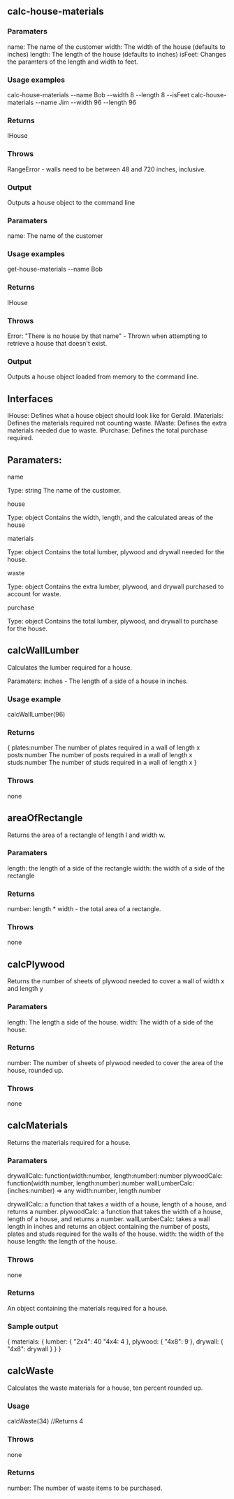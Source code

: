 ## calc-house-materials

### Paramaters

name: The name of the customer
width: The width of the house (defaults to inches)
length: The length of the house (defaults to inches)
isFeet: Changes the paramters of the length and width to feet.

### Usage examples

calc-house-materials --name Bob --width 8 --length 8 --isFeet
calc-house-materials --name Jim --width 96 --length 96

### Returns

IHouse

### Throws

RangeError - walls need to be between 48 and 720 inches, inclusive.

### Output

Outputs a house object to the command line


### Paramaters

name: The name of the customer

### Usage examples

get-house-materials --name Bob

### Returns

IHouse

### Throws

Error: "There is no house by that name" - Thrown when attempting to retrieve a house that doesn't exist.

### Output

Outputs a house object loaded from memory to the command line. 

## Interfaces

IHouse: Defines what a house object should look like for Gerald.
IMaterials: Defines the materials required not counting waste.
IWaste: Defines the extra materials needed due to waste.
IPurchase: Defines the total purchase required.  

## Paramaters:

name

Type: string
The name of the customer.

house

Type: object
Contains the width, length, and the calculated areas of the house

materials

Type: object
Contains the total lumber, plywood and drywall needed for the house.

waste

Type: object
Contains the extra lumber, plywood, and drywall purchased to account for waste.

purchase

Type: object
Contains the total lumber, plywood, and drywall to purchase for the house.

## calcWallLumber

Calculates the lumber required for a house.

Paramaters: inches - The length of a side of a house in inches.

### Usage example

calcWallLumber(96)

### Returns
{
    plates:number The number of plates required in a wall of length x
    posts:number The number of posts required in a wall of length x
    studs:number The number of studs required in a wall of length x
}

### Throws

none

## areaOfRectangle

Returns the area of a rectangle of length l and width w.

### Paramaters

length: the length of a side of the rectangle
width: the width of a side of the rectangle

### Returns

number: length * width - the total area of a rectangle.

### Throws

none

## calcPlywood

Returns the number of sheets of plywood needed to cover a wall of width x and length y

### Paramaters

length: The length a side of the house.
width: The width of a side of the house.

### Returns

number: The number of sheets of plywood needed to cover the area of the house, rounded up.

### Throws

none

## calcMaterials

Returns the materials required for a house.

### Paramaters

drywallCalc: function(width:number, length:number):number
plywoodCalc: function(width:number, length:number):number
wallLumberCalc: (inches:number) => any
width:number,
length:number

drywallCalc: a function that takes a width of a house, length of a house, and returns a number.
plywoodCalc: a function that takes the width of a house, length of a house, and returns a number.
wallLumberCalc: takes a wall length in inches and returns an object containing the number of posts, plates and studs required for the walls of the house.
width: the width of the house
length: the length of the house.

### Throws

none

### Returns

An object containing the materials required for a house.

### Sample output

{
    materials: {
        lumber: {
            "2x4": 40
            "4x4: 4
        },
        plywood: {
            "4x8": 9
        },
        drywall: {
            "4x8": drywall
        }
    }
}

## calcWaste

Calculates the waste materials for a house, ten percent rounded up.

### Usage

calcWaste(34) //Returns 4

### Throws

none

### Returns

number: The number of waste items to be purchased.